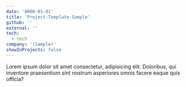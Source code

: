 ```yaml
---
date: '0000-01-01'
title: 'Project-Template-Sample'
github: ''
external: ''
tech:
  - tech
company: '(Sample)'
showInProjects: false
---
```


Lorem ipsum dolor sit amet consectetur, adipisicing elit. Doloribus, qui inventore praesentium sint nostrum asperiores omnis facere eaque quis officia?

